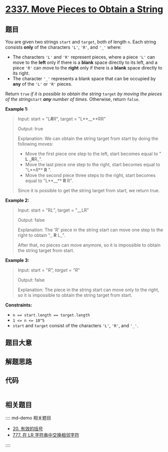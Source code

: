# [2337. Move Pieces to Obtain a String](https://leetcode.com/problems/move-pieces-to-obtain-a-string/)

## 题目

You are given two strings `start` and `target`, both of length `n`. Each
string consists **only** of the characters `'L'`, `'R'`, and `'_'` where:

- The characters `'L'` and `'R'` represent pieces, where a piece `'L'` can move to the **left** only if there is a **blank** space directly to its left, and a piece `'R'` can move to the **right** only if there is a **blank** space directly to its right.
- The character `'_'` represents a blank space that can be occupied by **any** of the `'L'` or `'R'` pieces.

Return `true` _if it is possible to obtain the string_ `target` _by moving the
pieces of the string_`start` _**any** number of times_. Otherwise, return
`false`.

**Example 1:**

> Input: start = "_L**R**R_", target = "L**\_\_**RR"
>
> Output: true
>
> Explanation: We can obtain the string target from start by doing the following moves:
>
> - Move the first piece one step to the left, start becomes equal to " **L** **\_R**R\_".
> - Move the last piece one step to the right, start becomes equal to "L**_R_** **R** ".
> - Move the second piece three steps to the right, start becomes equal to "L**\_\_** **R** R".
>
> Since it is possible to get the string target from start, we return true.

**Example 2:**

> Input: start = "R*L*", target = "\_\_LR"
>
> Output: false
>
> Explanation: The 'R' piece in the string start can move one step to the right to obtain "_ **R** L_".
>
> After that, no pieces can move anymore, so it is impossible to obtain the string target from start.

**Example 3:**

> Input: start = "_R", target = "R_"
>
> Output: false
>
> Explanation: The piece in the string start can move only to the right, so it is impossible to obtain the string target from start.

**Constraints:**

- `n == start.length == target.length`
- `1 <= n <= 10^5`
- `start` and `target` consist of the characters `'L'`, `'R'`, and `'_'`.

## 题目大意

## 解题思路

## 代码

```javascript

```

## 相关题目

:::: md-demo 相关题目

- [20. 有效的括号](./0020.md)
- [777. 在 LR 字符串中交换相邻字符](https://leetcode.com/problems/swap-adjacent-in-lr-string)

::::
